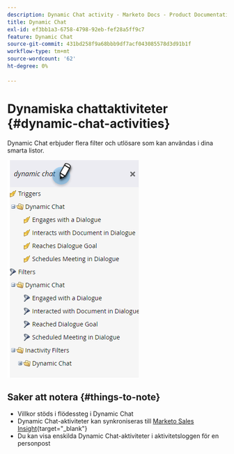 ```yaml
---
description: Dynamic Chat activity - Marketo Docs - Product Documentation
title: Dynamic Chat
exl-id: ef3bb1a3-6758-4798-92eb-fef28a5ff9c7
feature: Dynamic Chat
source-git-commit: 431bd258f9a68bbb9df7acf043085578d3d91b1f
workflow-type: tm+mt
source-wordcount: '62'
ht-degree: 0%

---
```


# Dynamiska chattaktiviteter {#dynamic-chat-activities}

Dynamic Chat erbjuder flera filter och utlösare som kan användas i dina smarta listor.

![](assets/dynamic-chat-activities-1.png)

## Saker att notera {#things-to-note}

* Villkor stöds i flödessteg i Dynamic Chat
* Dynamic Chat-aktiviteter kan synkroniseras till [Marketo Sales Insight](/help/marketo/product-docs/marketo-sales-insight/msi-for-salesforce/features/dynamic-chat-integration.md){target="_blank"}
* Du kan visa enskilda Dynamic Chat-aktiviteter i aktivitetsloggen för en personpost
